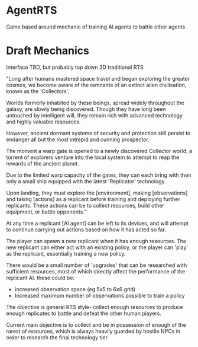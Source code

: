 # AgentRTS
Game based around mechanic of training AI agents to battle other agents

# Draft Mechanics

Interface TBD, but probably top down 3D traditional RTS

"Long after humans mastered space travel and began exploring the greater cosmos, we become aware of the remnants of an extinct alien civilisation, known as the 'Collectors'.

Worlds formerly inhabited by these beings, spread widely throughout the galaxy, are slowly being discovered. Though they have long been untouched by intelligent will, they remain rich with advanced technology and highly valuable resources.

However, ancient dormant systems of security and protection still persist to endanger all but the most intrepid and cunning prospector.

The moment a warp gate is opened to a newly discovered Collector world, a torrent of explorers venture into the local system to attempt to reap the rewards of the ancient planet.

Due to the limited warp capacity of the gates, they can each bring with then only a small ship equipped with the latest 'Replicator' technology. 

Upon landing, they must explore the [environment], making [observations] and taking [actions] as a replicant before training and deploying further replicants. These actions can be to collect resources, build other equipment, or battle opponents."

At any time a replicant [AI agent] can be left to its devices, and will attempt to continue carrying out actions based on how it has acted so far.

The player can spawn a new replicant when it has enough resources. The new replicant can either act with an existing policy, or the player can 'play' as the replicant, essentially training a new policy.

There would be a small number of 'upgrades' that can be researched with sufficient resources, most of which directly affect the performance of the replicant AI. these could be:
* increased observation space (eg 5x5 to 6x6 grid)
* Increased maximum number of observations possible to train a policy
 

The objective is general RTS style- collect enough resources to produce enough replicates to battle and defeat the other human players.

Current main objective is to collect and be in possession of enough of the rarest of resources, which is always heavily guarded by hostile NPCs in order to research the final technology tier.


